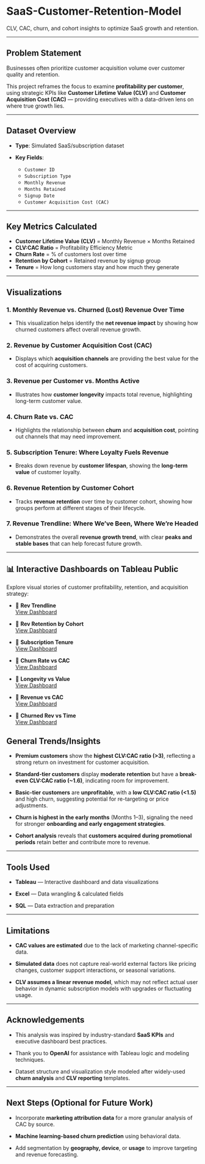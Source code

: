 # SaaS-Customer-Retention-Model

CLV, CAC, churn, and cohort insights to optimize SaaS growth and retention.

---

## Problem Statement

Businesses often prioritize customer acquisition volume over customer quality and retention. 

This project reframes the focus to examine **profitability per customer**, using strategic KPIs like **Customer Lifetime Value (CLV)** and **Customer Acquisition Cost (CAC)** — providing executives with a data-driven lens on where true growth lies.

---

## Dataset Overview

- **Type**: Simulated SaaS/subscription dataset  

- **Key Fields**:
  - `Customer ID`
  - `Subscription Type`
  - `Monthly Revenue`
  - `Months Retained`
  - `Signup Date`
  - `Customer Acquisition Cost (CAC)`

---
## Key Metrics Calculated

- **Customer Lifetime Value (CLV)** = Monthly Revenue × Months Retained  
- **CLV:CAC Ratio** = Profitability Efficiency Metric  
- **Churn Rate** = % of customers lost over time  
- **Retention by Cohort** = Retained revenue by signup group  
- **Tenure** = How long customers stay and how much they generate

---

## Visualizations

### 1. **Monthly Revenue vs. Churned (Lost) Revenue Over Time**

- This visualization helps identify the **net revenue impact** by showing how churned customers affect overall revenue growth.

### 2. **Revenue by Customer Acquisition Cost (CAC)**

- Displays which **acquisition channels** are providing the best value for the cost of acquiring customers.

### 3. **Revenue per Customer vs. Months Active**

- Illustrates how **customer longevity** impacts total revenue, highlighting long-term customer value.

### 4. **Churn Rate vs. CAC**

- Highlights the relationship between **churn** and **acquisition cost**, pointing out channels that may need improvement.

### 5. **Subscription Tenure: Where Loyalty Fuels Revenue**

- Breaks down revenue by **customer lifespan**, showing the **long-term value** of customer loyalty.

### 6. **Revenue Retention by Customer Cohort**

- Tracks **revenue retention** over time by customer cohort, showing how groups perform at different stages of their lifecycle.

### 7. **Revenue Trendline: Where We’ve Been, Where We’re Headed**

- Demonstrates the overall **revenue growth trend**, with clear **peaks and stable bases** that can help forecast future growth.

---
## 📊 Interactive Dashboards on Tableau Public

Explore visual stories of customer profitability, retention, and acquisition strategy:

- 🔹 **Rev Trendline**  
  [View Dashboard](https://public.tableau.com/app/profile/sara.javed7099/viz/RevTrendline)

- 🔹 **Rev Retention by Cohort**  
  [View Dashboard](https://public.tableau.com/app/profile/sara.javed7099/viz/RevRetentionbyCohort)

- 🔹 **Subscription Tenure**  
  [View Dashboard](https://public.tableau.com/app/profile/sara.javed7099/viz/SubscriptionTenure)

- 🔹 **Churn Rate vs CAC**  
  [View Dashboard](https://public.tableau.com/app/profile/sara.javed7099/viz/ChurnRatevsCAC)

- 🔹 **Longevity vs Value**  
  [View Dashboard](https://public.tableau.com/app/profile/sara.javed7099/viz/LongevityvsValue)

- 🔹 **Revenue vs CAC**  
  [View Dashboard](https://public.tableau.com/app/profile/sara.javed7099/viz/RevenuevsCAC)

- 🔹 **Churned Rev vs Time**  
  [View Dashboard](https://public.tableau.com/app/profile/sara.javed7099/viz/ChurnedRevvsTime)


## General Trends/Insights

- **Premium customers** show the **highest CLV:CAC ratio (>3)**, reflecting a strong return on investment for customer acquisition.

- **Standard-tier customers** display **moderate retention** but have a **break-even CLV:CAC ratio (~1.6)**, indicating room for improvement.

- **Basic-tier customers** are **unprofitable**, with a **low CLV:CAC ratio (<1.5)** and high churn, suggesting potential for re-targeting or price adjustments.

- **Churn is highest in the early months** (Months 1–3), signaling the need for stronger **onboarding and early engagement strategies**.

- **Cohort analysis** reveals that **customers acquired during promotional periods** retain better and contribute more to revenue.

---

## Tools Used

- **Tableau** — Interactive dashboard and data visualizations  

- **Excel** — Data wrangling & calculated fields  

- **SQL** — Data extraction and preparation 

---

## Limitations

- **CAC values are estimated** due to the lack of marketing channel-specific data.

- **Simulated data** does not capture real-world external factors like pricing changes, customer support interactions, or seasonal variations.

- **CLV assumes a linear revenue model**, which may not reflect actual user behavior in dynamic subscription models with upgrades or fluctuating usage.

---

## Acknowledgements

- This analysis was inspired by industry-standard **SaaS KPIs** and executive dashboard best practices.

- Thank you to **OpenAI** for assistance with Tableau logic and modeling techniques.

- Dataset structure and visualization style modeled after widely-used **churn analysis** and **CLV reporting** templates.

---

## Next Steps (Optional for Future Work)

- Incorporate **marketing attribution data** for a more granular analysis of CAC by source.

- **Machine learning-based churn prediction** using behavioral data.

- Add segmentation by **geography, device**, or **usage** to improve targeting and revenue forecasting.


